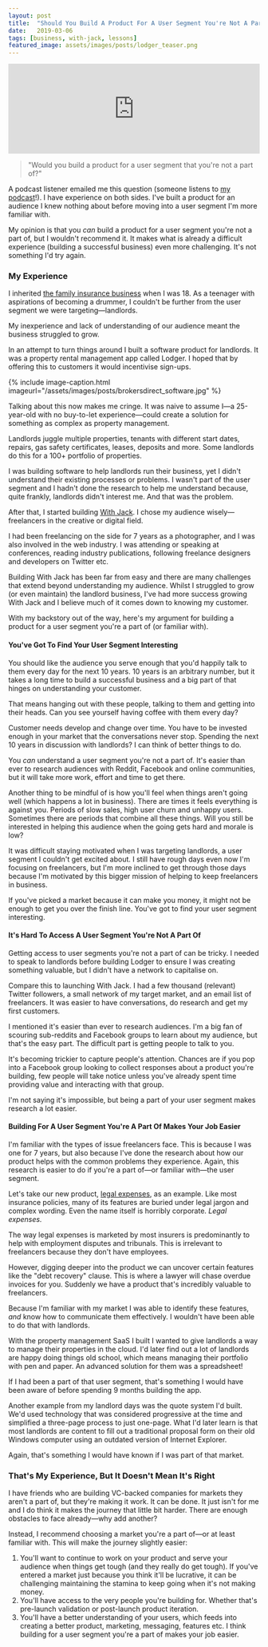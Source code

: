 ```yaml
---
layout: post
title:  "Should You Build A Product For A User Segment You're Not A Part Of?"
date:   2019-03-06
tags: [business, with-jack, lessons]
featured_image: assets/images/posts/lodger_teaser.png
---
```


<iframe src='https://share.transistor.fm/e/c814f6b7' width='100%' height='180' frameborder='0' scrolling='no' seamless='true' style='width:100%; height:180px;'></iframe>

<blockquote>"Would you build a product for a user segment that you're not a part of?"</blockquote>

A podcast listener emailed me this question (someone listens to <a href="https://ashleybaxter.transistor.fm/">my podcast</a>!). I have experience on both sides. I've built a product for an audience I knew nothing about before moving into a user segment I'm more familiar with.

My opinion is that you _can_ build a product for a user segment you're not a part of, but I wouldn't recommend it. It makes what is already a difficult experience (building a successful business) even more challenging. It's not something I'd try again.

<h3>My Experience</h3>

I inherited <a href="https://brokersdirect.co.uk/">the family insurance business</a> when I was 18. As a teenager with aspirations of becoming a drummer, I couldn't be further from the user segment we were targeting—landlords.

My inexperience and lack of understanding of our audience meant the business struggled to grow.

In an attempt to turn things around I built a software product for landlords. It was a property rental management app called Lodger. I hoped that by offering this to customers it would incentivise sign-ups.

{% include image-caption.html imageurl="/assets/images/posts/brokersdirect_software.jpg" %}

Talking about this now makes me cringe. It was naive to assume I—a 25-year-old with no buy-to-let experience—could create a solution for something as complex as property management.

Landlords juggle multiple properties, tenants with different start dates, repairs, gas safety certificates, leases, deposits and more. Some landlords do this for a 100+ portfolio of properties.

I was building software to help landlords run their business, yet I didn't understand their existing processes or problems. I wasn't part of the user segment and I hadn't done the research to help me understand because, quite frankly, landlords didn't interest me. And that was the problem.

After that, I started building <a href="https://withjack.co.uk">With Jack</a>. I chose my audience wisely—freelancers in the creative or digital field.

I had been freelancing on the side for 7 years as a photographer, and I was also involved in the web industry. I was attending or speaking at conferences, reading industry publications, following freelance designers and developers on Twitter etc.

Building With Jack has been far from easy and there are many challenges that extend beyond understanding my audience. Whilst I struggled to grow (or even maintain) the landlord business, I've had more success growing With Jack and I believe much of it comes down to knowing my customer.

With my backstory out of the way, here's my argument for building a product for a user segment you're a part of (or familiar with).

<h4>You've Got To Find Your User Segment Interesting</h4>

You should like the audience you serve enough that you'd happily talk to them every day for the next 10 years. 10 years is an arbitrary number, but it takes a long time to build a successful business and a big part of that hinges on understanding your customer.

That means hanging out with these people, talking to them and getting into their heads. Can you see yourself having coffee with them every day?

Customer needs develop and change over time. You have to be invested enough in your market that the conversations never stop. Spending the next 10 years in discussion with landlords? I can think of better things to do.

You _can_ understand a user segment you're not a part of. It's easier than ever to research audiences with Reddit, Facebook and online communities, but it will take more work, effort and time to get there.

Another thing to be mindful of is how you'll feel when things aren't going well (which happens a lot in business). There are times it feels everything is against you. Periods of slow sales, high user churn and unhappy users. Sometimes there are periods that combine all these things. Will you still be interested in helping this audience when the going gets hard and morale is low?

It was difficult staying motivated when I was targeting landlords, a user segment I couldn't get excited about. I still have rough days even now I'm focusing on freelancers, but I'm more inclined to get through those days because I'm motivated by this bigger mission of helping to keep freelancers in business.

If you've picked a market because it can make you money, it might not be enough to get you over the finish line. You've got to find your user segment interesting.

<h4>It's Hard To Access A User Segment You're Not A Part Of</h4>

Getting access to user segments you're not a part of can be tricky. I needed to speak to landlords before building Lodger to ensure I was creating something valuable, but I didn't have a network to capitalise on.

Compare this to launching With Jack. I had a few thousand (relevant) Twitter followers, a small network of my target market, and an email list of freelancers. It was easier to have conversations, do research and get my first customers.

I mentioned it's easier than ever to research audiences. I'm a big fan of scouring sub-reddits and Facebook groups to learn about my audience, but that's the easy part. The difficult part is getting people to talk to you.

It's becoming trickier to capture people's attention. Chances are if you pop into a Facebook group looking to collect responses about a product you're building, few people will take notice unless you've already spent time providing value and interacting with that group.

I'm not saying it's impossible, but being a part of your user segment makes research a lot easier.

<h4>Building For A User Segment You're A Part Of Makes Your Job Easier</h4>

I'm familiar with the types of issue freelancers face. This is because I was one for 7 years, but also because I've done the research about how our product helps with the common problems they experience. Again, this research is easier to do if you're a part of—or familiar with—the user segment.

Let's take our new product, <a href="https://withjack.co.uk/news/2019/02/26/new-product-helping-you-get-paid-on-time">legal expenses</a>, as an example. Like most insurance policies, many of its features are buried under legal jargon and complex wording. Even the name itself is horribly corporate. _Legal expenses._

The way legal expenses is marketed by most insurers is predominantly to help with employment disputes and tribunals. This is irrelevant to freelancers because they don't have employees.

However, digging deeper into the product we can uncover certain features like the "debt recovery" clause. This is where a lawyer will chase overdue invoices for you. Suddenly we have a product that's incredibly valuable to freelancers. 

Because I'm familiar with my market I was able to identify these features, _and_ know how to communicate them effectively. I wouldn't have been able to do that with landlords.

With the property management SaaS I built I wanted to give landlords a way to manage their properties in the cloud. I'd later find out a lot of landlords are happy doing things old school, which means managing their portfolio with pen and paper. An advanced solution for them was a spreadsheet!

If I had been a part of that user segment, that's something I would have been aware of before spending 9 months building the app.

Another example from my landlord days was the quote system I'd built. We'd used technology that was considered progressive at the time and simplified a three-page process to just one-page. What I'd later learn is that most landlords are content to fill out a traditional proposal form on their old Windows computer using an outdated version of Internet Explorer.

Again, that's something I would have known if I was part of that market.

<h3>That's My Experience, But It Doesn't Mean It's Right</h3>

I have friends who are building VC-backed companies for markets they aren't a part of, but they're making it work. It can be done. It just isn't for me and I do think it makes the journey that little bit harder. There are enough obstacles to face already—why add another?

Instead, I recommend choosing a market you're a part of—or at least familiar with. This will make the journey slightly easier:

1. You'll want to continue to work on your product and serve your audience when things get tough (and they really do get tough). If you've entered a market just because you think it'll be lucrative, it can be challenging maintaining the stamina to keep going when it's not making money.
2. You'll have access to the very people you're building for. Whether that's pre-launch validation or post-launch product iteration.
3. You'll have a better understanding of your users, which feeds into creating a better product, marketing, messaging, features etc. I think building for a user segment you're a part of makes your job easier.
